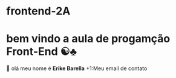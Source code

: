 # frontend-2A
# bem vindo a aula de progamção Front-End ☯️♣️ 
👋  olá meu nome é **Erike Barella**
+1:Meu email de contato  
